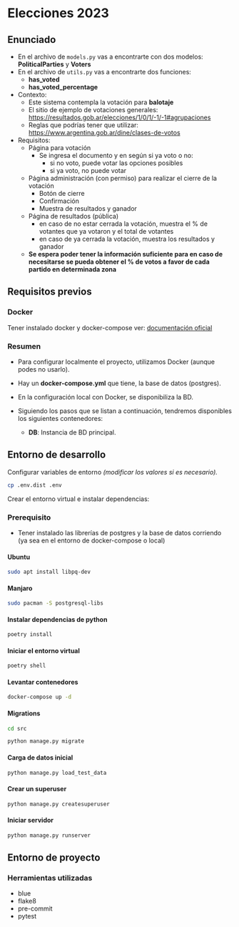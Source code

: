 # Elecciones 2023

## Enunciado

- En el archivo de `models.py` vas a encontrarte con dos modelos: **PoliticalParties** y **Voters**
- En el archivo de `utils.py` vas a encontrarte dos funciones:
  - **has_voted**
  - **has_voted_percentage**
- Contexto:
  - Este sistema contempla la votación para **balotaje**
  - El sitio de ejemplo de votaciones generales: https://resultados.gob.ar/elecciones/1/0/1/-1/-1#agrupaciones
  - Reglas que podrías tener que utilizar: https://www.argentina.gob.ar/dine/clases-de-votos
- Requisitos:
  - Página para votación
    - Se ingresa el documento y en según si ya voto o no:
      - si no voto, puede votar las opciones posibles
      - si ya voto, no puede votar
  - Página administración (con permiso) para realizar el cierre de la votación
    - Botón de cierre
    - Confirmación
    - Muestra de resultados y ganador
  - Página de resultados (pública)
    - en caso de no estar cerrada la votación, muestra el % de votantes que ya votaron y el total de votantes
    - en caso de ya cerrada la votación, muestra los resultados y ganador
  - **Se espera poder tener la información suficiente para en caso de necesitarse se pueda obtener el % de votos a favor de cada partido en determinada zona**

## Requisitos previos

### Docker

Tener instalado docker y docker-compose ver: [documentación oficial](https://www.digitalocean.com/community/tutorials/como-instalar-docker-compose-en-ubuntu-18-04-es)

### Resumen

- Para configurar localmente el proyecto, utilizamos Docker (aunque podes no usarlo).

- Hay un **docker-compose.yml** que tiene, la base de datos (postgres).

- En la configuración local con Docker, se disponibiliza la BD.

- Siguiendo los pasos que se listan a continuación, tendremos disponibles los siguientes contenedores:
  - **DB**: Instancia de BD principal.

## Entorno de desarrollo

Configurar variables de entorno _(modificar los valores si es necesario)._

```bash
cp .env.dist .env
```

Crear el entorno virtual e instalar dependencias:

### Prerequisito

- Tener instalado las librerías de postgres y la base de datos corriendo (ya sea en el entorno de docker-compose o local)

#### Ubuntu

```bash
sudo apt install libpq-dev
```

#### Manjaro

```bash
sudo pacman -S postgresql-libs
```

#### Instalar dependencias de python

```bash
poetry install
```

#### Iniciar el entorno virtual

```bash
poetry shell
```

#### Levantar contenedores

```bash
docker-compose up -d
```

#### Migrations

```bash
cd src

python manage.py migrate
```

#### Carga de datos inicial

```bash
python manage.py load_test_data
```

#### Crear un superuser

```bash
python manage.py createsuperuser
```

#### Iniciar servidor

```bash
python manage.py runserver
```

## Entorno de proyecto

### Herramientas utilizadas

- blue
- flake8
- pre-commit
- pytest
